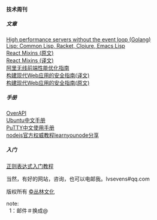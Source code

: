 <h4>技术周刊</h4>

<h5>文章</h5>

<a href="http://go-talks.appspot.com/github.com/davecheney/presentations/performance-without-the-event-loop.slide#1">High performance servers without the event loop (Golang)</a><br/>
<a href="http://hyperpolyglot.org/lisp">Lisp: Common Lisp, Racket, Clojure, Emacs Lisp</a><br/>
<a href="http://hyperpolyglot.org/lisp">React Mixins (原文)</a><br/>
<a href="http://segmentfault.com/a/1190000003016446">React Mixins (译文)</a><br/>
<a href="https://github.com/amfe/article/issues/1">阿里无线前端性能优化指南</a><br/>
<a href="http://www.jointforce.com/jfperiodical/article/933">构建现代Web应用的安全指南(译文)</a><br/>
<a href="http://dadario.com.br/security-for-building-modern-web-apps/">构建现代Web应用的安全指南(原文)</a><br/>


<h5>手册</h5>
<a href="http://overapi.com/">OverAPI</a><br/>
<a href="http://wiki.ubuntu.org.cn/index.php?title=UbuntuSkills&variant=zh-cn">Ubuntu中文手册</a><br/>
<a href="https://docs.google.com/document/d/1cOF-XqSLSyjkpOcNHi646vn9bR5gkpBPbiPApTPuYcI/preview">PuTTY中文使用手册</a><br/>
<a href="http://yalishizhude.github.io/2015/07/25/nodejs%E5%AE%98%E6%96%B9%E6%9D%83%E5%A8%81%E6%95%99%E7%A8%8Blearnyounode%E5%88%86%E4%BA%AB/">nodejs官方权威教程learnyounode分享</a><br/>

<h5>入门</h5>
<a href="http://deerchao.net/tutorials/regex/regex.htm">正则表达式入门教程</a>

当然，有好的网站，咨询，也可以电邮我。lvsevens#qq.com
<br/>

版权所有 <a href="http://enue.cn">&copy;丛林文化</a>
<br/>
<p>note:<br/>
  &nbsp;&nbsp;1：邮件＃换成@
</p>  
